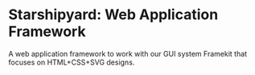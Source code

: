 # Starshipyard: Web Application Framework
A web application framework to work with our GUI system Framekit that focuses on
HTML+CSS+SVG designs. 
